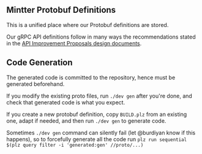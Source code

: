 ## Mintter Protobuf Definitions

This is a unified place where our Protobuf definitions are stored.

Our gRPC API definitions follow in many ways the recommendations stated in
the [API Improvement Proposals design documents](https://aip.dev).

## Code Generation

The generated code is committed to the repository, hence must be generated
beforehand.

If you modify the existing proto files, run `./dev gen` after you're done,
and check that generated code is what you expect.

If you create a new protobuf definition, copy `BUILD.plz` from an existing one,
adapt if needed, and then run `./dev gen` to generate code.

Sometimes `./dev gen` command can silently fail (let @burdiyan know if this happens),
so to forcefully generate all the code run `plz run sequential $(plz query filter -i 'generated:gen' //proto/...)`
